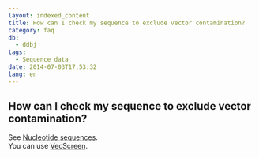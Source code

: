 ```yaml
---
layout: indexed_content
title: How can I check my sequence to exclude vector contamination?
category: faq
db:
  - ddbj
tags: 
  - Sequence data
date: 2014-07-03T17:53:32
lang: en
---
```


## How can I check my sequence to exclude vector contamination?

<p>See <a href="/ddbj/submission.html#sequence">Nucleotide sequences</a>. <br>You can use <a href="http://ddbj.nig.ac.jp/vecscreen/?lang=en">VecScreen</a>. </p>
